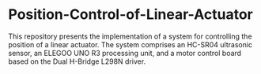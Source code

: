 # Position-Control-of-Linear-Actuator
This repository presents the implementation of a system for controlling the position of a linear actuator. The system comprises an HC-SR04 ultrasonic sensor, an ELEGOO UNO R3 processing unit, and a motor control board based on the Dual H-Bridge L298N driver.

